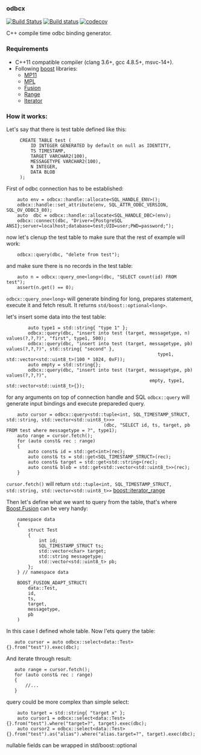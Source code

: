 ### odbcx

[![Build Status](https://travis-ci.com/serge-klim/odbcx.svg?branch=master)](https://travis-ci.com/serge-klim/odbcx)
[![Build status](https://ci.appveyor.com/api/projects/status/w9rhekv0oacw33kj?svg=true)](https://ci.appveyor.com/project/serge-klim/odbcx)
[![codecov](https://codecov.io/gh/serge-klim/odbcx/branch/master/graph/badge.svg)](https://codecov.io/gh/serge-klim/odbcx)

C++ compile time odbc binding generator.

### Requirements

* C++11 compatible compiler (clang 3.6+, gcc 4.8.5+, msvc-14+).
* Following [boost](http://www.boost.org) libraries:
  - [MP11](http://www.boost.org/doc/libs/1_68_0/libs/mp11/doc/html/mp11.html)
  - [MPL](http://www.boost.org/doc/libs/1_68_0/libs/mpl/doc/index.html)
  - [Fusion](http://www.boost.org/doc/libs/1_68_0/libs/fusion/doc/html/)
  - [Range](https://www.boost.org/doc/libs/1_68_0/libs/range/doc/html/index.html)
  - [Iterator](https://www.boost.org/doc/libs/1_68_0/libs/iterator/doc/index.html)
 

### How it works:


Let's say that there is test table defined like this:

```
	 CREATE TABLE test (
	     ID INTEGER GENERATED by default on null as IDENTITY,
	     TS TIMESTAMP,
	     TARGET VARCHAR2(100),
	     MESSAGETYPE VARCHAR2(100),
	     N INTEGER,
	     DATA BLOB
	 );
```

First of odbc connection has to be established: 
```
    auto env = odbcx::handle::allocate<SQL_HANDLE_ENV>();
    odbcx::handle::set_attribute(env, SQL_ATTR_ODBC_VERSION, SQL_OV_ODBC3_80);
    auto  dbc = odbcx::handle::allocate<SQL_HANDLE_DBC>(env);
    odbcx::connect(dbc, "Driver={PostgreSQL ANSI};server=localhost;database=test;UID=user;PWD=password;");
```

now let's clenup the test table to make sure that the rest of example will work:
```
    odbcx::query(dbc, "delete from test");
```

and make sure there is no records in the test table:
```
    auto n = odbcx::query_one<long>(dbc, "SELECT count(id) FROM test");
    assert(n.get() == 0);
```
`odbcx::query_one<long>` will generate binding for long, prepares statement, execute it and fetch result. It returns `std/boost::optional<long>`. 

let's insert some data into the test table:
```
        auto type1 = std::string{ "type 1" };
        odbcx::query(dbc, "insert into test (target, messagetype, n) values(?,?,?)", "first", type1, 500);
        odbcx::query(dbc, "insert into test (target, messagetype, pb) values(?,?,?)", std::string{ "second" },
						  		  	   				 	type1, std::vector<std::uint8_t>(100 * 1024, 0xF));
        auto empty = std::string{};
        odbcx::query(dbc, "insert into test (target, messagetype, pb) values(?,?,?)",
						  		  	   				 empty, type1, std::vector<std::uint8_t>{});
```
for any arguments on top of connection handle and SQL `odbcx::query` will generate input bindings and execute prepareded query.

```
    auto cursor = odbcx::query<std::tuple<int, SQL_TIMESTAMP_STRUCT, std::string, std::vector<std::uint8_t>>>
	 								(dbc, "SELECT id, ts, target, pb FROM test where messagetype = ?", type1);
    auto range = cursor.fetch();
    for (auto const& rec : range)
    {
        auto const& id = std::get<int>(rec);
        auto const& ts = std::get<SQL_TIMESTAMP_STRUCT>(rec);
        auto const& target = std::get<std::string>(rec);
        auto const& blob = std::get<std::vector<std::uint8_t>>(rec);
    }
```
`cursor.fetch()` will return `std::tuple<int, SQL_TIMESTAMP_STRUCT, std::string, std::vector<std::uint8_t>>` [boost::iterator_range](https://www.boost.org/doc/libs/1_67_0/libs/range/doc/html/range/reference/utilities/iterator_range.html)



Then let's define what we want to query from the table, that's where [Boost.Fusion](https://www.boost.org/doc/libs/1_50_0/libs/fusion/doc/html/fusion/adapted/adapt_struct.html) can be very handy:

```
	namespace data
	{
		struct Test
		{
			int id;
			SQL_TIMESTAMP_STRUCT ts;
			std::vector<char> target;
			std::string messagetype;
			std::vector<std::uint8_t> pb;
		};
	} // namespace data

	BOOST_FUSION_ADAPT_STRUCT(
		data::Test,
		id,
		ts,
		target,
		messagetype,
		pb
	)
```

In this case I defined whole table.
Now l'ets query the table:

```
   auto cursor = auto odbcx::select<data::Test>{}.from("test")).exec(dbc);
```

And iterate through result:
```
   auto range = cursor.fetch();
   for (auto const& rec : range)
   {
	   //...
   }

```

query could be more complex than simple select:
```
    auto target = std::string{ "target x" };
    auto cursor1 = odbcx::select<data::Test>{}.from("test").where("target=?", target).exec(dbc);
    auto cursor2 = odbcx::select<data::Test>{}.from("test").as("alias").where("alias.target=?", target).exec(dbc);

```

nullable fields can be wrapped in std/boost::optional